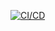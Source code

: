 [![CI/CD](https://github.com/snake0207/react-hooks/actions/workflows/cicd.yml/badge.svg)](https://github.com/snake0207/react-hooks/actions/workflows/cicd.yml)

